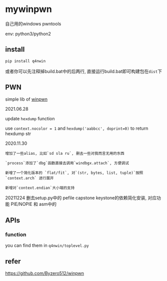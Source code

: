 # mywinpwn

自己用的windows pwntools

env: python3/python2

## install

```bash
pip install q4nwin
```

或者你可以先注释掉build.bat中的后两行, 直接运行build.bat即可构建包在`dist`下

## PWN

simple lib of [winpwn](https://github.com/Byzero512/winpwn)

2021.06.28

update `hexdump` function

use `context.nocolor = 1` and `hexdump('aabbcc', doprint=0)` to return hexdump str

2020.11.30
    
    增加了一些alias, 比如`sd sla ru`, 删去一些对我而言无用的东西

    `process`添加了`dbg`函数直接去调用`windbgx.attach`, 方便调试

    新增了一个简化版本的 `flat/fit`, 对`(str, bytes, list, tuple)`按照 `context.arch` 进行展开

    新增对`context.endian`大小端的支持

20211224
    删去setup.py中的 pefile capstone keystone的依赖简化安装, 
    对应功能 PIE/NOPIE 和 asm中的


## APIs

### function 

you can find them in `q4nwin/toplevel.py`


## refer

https://github.com/Byzero512/winpwn